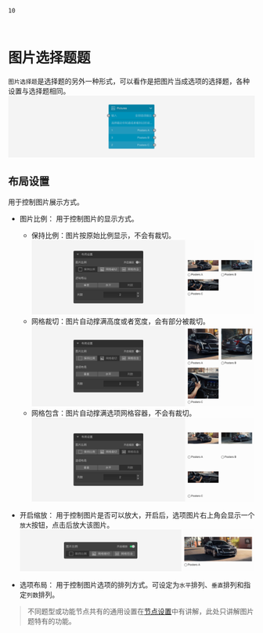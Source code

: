 ```index
10
```

```tag

```

```summary

```
# 图片选择题题

`图片选择题`是选择题的另外一种形式，可以看作是把图片当成选项的选择题，各种设置与选择题相同。
<img src='../../assets/snapshots/nodes/picture/node.png'>

## 布局设置
用于控制图片展示方式。

+ 图片比例：
  用于控制图片的显示方式。
  + 保持比例：图片按原始比例显示，不会有裁切。
    <img src='../../assets/snapshots/nodes/picture/none.png'>
  + 网格裁切：图片自动撑满高度或者宽度，会有部分被裁切。
    <img src='../../assets/snapshots/nodes/picture/cover.png'>
  + 网格包含：图片自动撑满选项网格容器，不会有裁切。
    <img src='../../assets/snapshots/nodes/picture/contain.png'>

+ 开启缩放：
  用于控制图片是否可以放大，开启后，选项图片右上角会显示一个`放大`按钮，点击后放大该图片。
    <img src='../../assets/snapshots/nodes/picture/zoom.png'>

+ 选项布局：
  用于控制图片选项的排列方式。可设定为`水平`排列、`垂直`排列和指定`列数`排列。

> 不同题型或功能节点共有的通用设置在[节点设置](../node-setting/concept.md)中有讲解，此处只讲解图片题特有的功能。